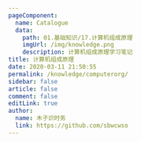 ```yaml
---
pageComponent: 
  name: Catalogue
  data: 
    path: 01.基础知识/17.计算机组成原理
    imgUrl: /img/knowledge.png
    description: 计算机组成原理学习笔记
title: 计算机组成原理
date: 2020-03-11 21:50:55
permalink: /knowledge/computerorg/
sidebar: false
article: false
comment: false
editLink: true
author: 
  name: 木子识时务
  link: https://github.com/sbwcwso
---
```

